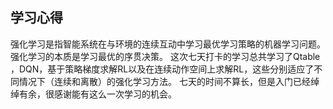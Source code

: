## 学习心得
强化学习是指智能系统在与环境的连续互动中学习最优学习策略的机器学习问题。强化学习的本质是学习最优的序贯决策。
这次七天打卡的学习总共学习了Qtable ，DQN，基于策略梯度求解RL以及在连续动作空间上求解RL，这些分别适应了不同情况下（连续和离散）的强化学习方法。
七天的时间不算长，但是入门已经绰绰有余，很感谢能有这么一次学习的机会。
